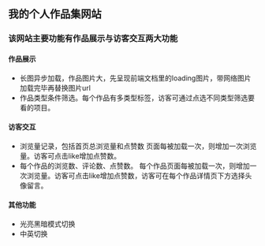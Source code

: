 ## 我的个人作品集网站

### 该网站主要功能有作品展示与访客交互两大功能
#### 作品展示
- 长图异步加载，作品图片大，先呈现前端文档里的loading图片，带网络图片加载完毕再替换图片url
- 作品类型条件筛选。每个作品有多类型标签，访客可通过点选不同类型筛选要看的项目。

#### 访客交互
- 浏览量记录，包括首页总浏览量和点赞数
页面每被加载一次，则增加一次浏览量。访客可点击like增加点赞数。
- 每个作品的浏览数、评论数、点赞数。
每个作品页面每被加载一次，则增加一次浏览量。访客可点击like增加点赞数，访客可在每个作品详情页下方选择头像留言。
#### 其他功能
- 光亮黑暗模式切换
- 中英切换